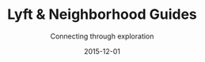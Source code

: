 ---
title: Lyft &amp; Neighborhood Guides
subtitle: Connecting through exploration
layout: default
modal-id: 5
date: 2015-12-01
img: neighborhoods.jpg
thumbnail: neighborhoods-thumbnail.jpg
alt: image-alt
project-date: December 2015 to present
project-url: https://thenewtropic.com/little-havana-guide/
description: Transportation and ride-sharing company Lyft operates in hundreds of cities, but here in Miami we're helping them create an unprecedented community impact. Together, we're helping locals explore and connect with Miami's unique neighborhoods. Each month, we share places to eat, drink, and explore; and cover the people, history, and future of a Miami neighborhood — as well as a Lyft discount code to help people get there. We also design unique events (examples include history happy hours, restaurant crawls, and community conversations) to invite Miamians to explore different parts of the city. The results? Dynamic guides and experiences that our community returns to again and again, and deep engagement for our partner. 

---
